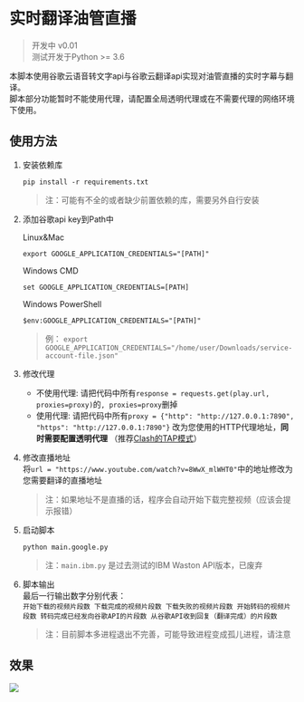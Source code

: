 # 实时翻译油管直播
> 开发中 v0.01   
> 测试开发于Python >= 3.6    

本脚本使用谷歌云语音转文字api与谷歌云翻译api实现对油管直播的实时字幕与翻译。  
脚本部分功能暂时不能使用代理，请配置全局透明代理或在不需要代理的网络环境下使用。
## 使用方法
1. 安装依赖库
    ```
    pip install -r requirements.txt
    ```
    > 注：可能有不全的或者缺少前置依赖的库，需要另外自行安装
2. 添加谷歌api key到Path中  
   
    Linux&Mac
    ```
    export GOOGLE_APPLICATION_CREDENTIALS="[PATH]"
    ```
    Windows CMD
    ```
    set GOOGLE_APPLICATION_CREDENTIALS=[PATH]
    ```
    Windows PowerShell
    ```
    $env:GOOGLE_APPLICATION_CREDENTIALS="[PATH]"
    ```
    > 例： `export GOOGLE_APPLICATION_CREDENTIALS="/home/user/Downloads/service-account-file.json"`

3. 修改代理  
   * 不使用代理:
        请把代码中所有`response = requests.get(play.url, proxies=proxy)`的`, proxies=proxy`删掉
   * 使用代理:
        请把代码中所有`proxy = {"http": "http://127.0.0.1:7890", "https": "http://127.0.0.1:7890"}` 改为您使用的HTTP代理地址，**同时需要配置透明代理** （推荐[Clash的TAP模式](https://docs.cfw.lbyczf.com/contents/tap.html)）

4. 修改直播地址  
   将`url = "https://www.youtube.com/watch?v=8WwX_mlWHT0"`中的地址修改为您需要翻译的直播地址
   > 注：如果地址不是直播的话，程序会自动开始下载完整视频（应该会提示报错）
5. 启动脚本
   ```
   python main.google.py
   ```
   > 注：`main.ibm.py` 是过去测试的IBM Waston API版本，已废弃
6. 脚本输出  
   最后一行输出数字分别代表：  
   `开始下载的视频片段数 下载完成的视频片段数 下载失败的视频片段数 开始转码的视频片段数 转码完成已经发向谷歌API的片段数 从谷歌API收到回复（翻译完成）的片段数`

    > 注：目前脚本多进程退出不完善，可能导致进程变成孤儿进程，请注意

## 效果
![](res/pre.gif)